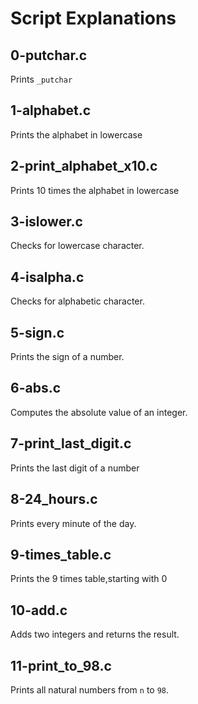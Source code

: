 # Script Explanations
## 0-putchar.c
Prints `_putchar`

## 1-alphabet.c
Prints the alphabet in lowercase

## 2-print_alphabet_x10.c
Prints 10 times the alphabet in lowercase

## 3-islower.c
Checks for lowercase character.

## 4-isalpha.c
Checks for alphabetic character.

## 5-sign.c
Prints the sign of a number.

## 6-abs.c
Computes the absolute value of an integer.

## 7-print_last_digit.c
Prints the last digit of a number

## 8-24_hours.c
Prints every minute of the day.

## 9-times_table.c
Prints the 9 times table,starting with 0

## 10-add.c
Adds two integers and returns the result.

## 11-print_to_98.c
Prints all natural numbers from `n` to `98`.

